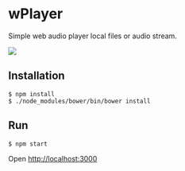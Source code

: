 # wPlayer

Simple web audio player local files or audio stream.

![](https://dl.dropboxusercontent.com/u/7211201/github/wplayer.png)

## Installation
```
$ npm install
$ ./node_modules/bower/bin/bower install
```

## Run
```
$ npm start
```

Open [http://localhost:3000](http://localhost:3000)
